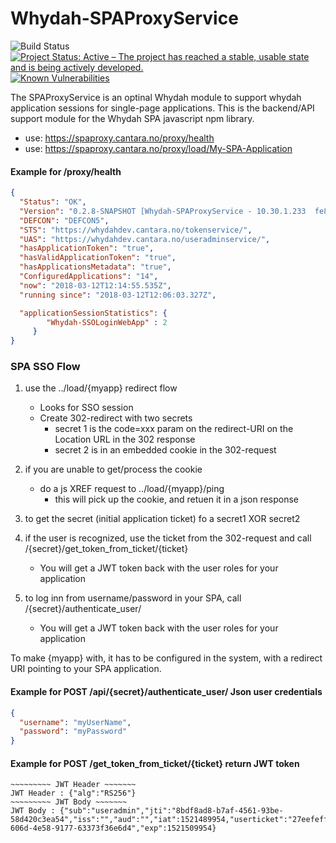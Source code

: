 # Whydah-SPAProxyService



![Build Status](https://jenkins.capraconsulting.no/buildStatus/icon?job=Whydah-SPAProxyService) [![Project Status: Active – The project has reached a stable, usable state and is being actively developed.](http://www.repostatus.org/badges/latest/active.svg)](http://www.repostatus.org/#active)  [![Known Vulnerabilities](https://snyk.io/test/github/Cantara/Whydah-SPAProxyService/badge.svg)](https://snyk.io/test/github/Cantara/Whydah-SPAProxyService)


The SPAProxyService is an optinal Whydah module to support whydah application sessions for single-page applications. This is the backend/API support module for the Whydah SPA javascript npm library.


* use:  https://spaproxy.cantara.no/proxy/health
* use:  https://spaproxy.cantara.no/proxy/load/My-SPA-Application


#### Example for /proxy/health 
```json
{
  "Status": "OK",
  "Version": "0.2.8-SNAPSHOT [Whydah-SPAProxyService - 10.30.1.233  fe80:0:0:0:cfc:f5ff:fedd:1770%eth0  10.30.1.233  0:0:0:0:0:0:0:1%lo  127.0.0.1]",
  "DEFCON": "DEFCON5",
  "STS": "https://whydahdev.cantara.no/tokenservice/",
  "UAS": "https://whydahdev.cantara.no/useradminservice/",
  "hasApplicationToken": "true",
  "hasValidApplicationToken": "true",
  "hasApplicationsMetadata": "true",
  "ConfiguredApplications": "14",
  "now": "2018-03-12T12:14:55.535Z",
  "running since": "2018-03-12T12:06:03.327Z",

  "applicationSessionStatistics": {
        "Whydah-SSOLoginWebApp" : 2 
     }
}
```

### SPA SSO Flow 

1. use the ../load/{myapp} redirect flow
    * Looks for SSO session
    * Create 302-redirect with two secrets
      * secret 1 is the code=xxx param on the redirect-URI on the Location URL in the 302 response
      * secret 2 is in an embedded cookie in the 302-request

2. if you are unable to get/process the cookie
    * do a js XREF request to  ../load/{myapp}/ping
      * this will pick up the cookie, and retuen it in a json response
3. to get the secret (initial application ticket) fo a secret1 XOR secret2   
4. if the user is recognized, use the ticket from the 302-request and call /{secret}/get_token_from_ticket/{ticket}
    * You will get a JWT token back with the user roles for your application
5. to log inn from username/password in your SPA, call /{secret}/authenticate_user/
    * You will get a JWT token back with the user roles for your application
 
 
To make {myapp} with, it has to be configured in the system, with a redirect URI pointing to your SPA application.
 
#### Example for POST /api/{secret}/authenticate_user/  Json user credentials
```json
{
  "username": "myUserName",
  "password": "myPassword"
}
```

#### Example for POST /get_token_from_ticket/{ticket}   return JWT token
```text
~~~~~~~~~ JWT Header ~~~~~~~
JWT Header : {"alg":"RS256"}
~~~~~~~~~ JWT Body ~~~~~~~
JWT Body : {"sub":"useradmin","jti":"8bdf8ad8-b7af-4561-93be-58d420c3ea54","iss":"","aud":"","iat":1521489954,"userticket":"27eefeff-606d-4e58-9177-63373f36e6d4","exp":1521509954}
```
